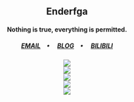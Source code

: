 <h2 align="center"> Enderfga </h2>

<h4 align="center">Nothing is true, everything is permitted. </h4>

<h5 align="center">
  <a href="mailto:qq2639135175@gmail.com">EMAIL</a>&emsp;•&emsp;
  <a href="https://enderfga.cn/">BLOG</a>&emsp;•&emsp;
  <a href="https://space.bilibili.com/11866023">BILIBILI</a>
</h5>

<div align="center">
    <img src="https://metrics.lecoq.io/Enderfga?template=classic&config.timezone=Asia%2FShanghai">
</div>


<div align="center">
    <img src="https://github-readme-stats.vercel.app/api/top-langs/?username=Enderfga&layout=compact">
</div>
<div align="center">
    <img src="https://github-profile-trophy.vercel.app/?username=Enderfga&row=2&column=3">
</div>
<div align="center">
    <img src="https://github-readme-stats.vercel.app/api?username=Enderfga">
</div>
<div align="center">
    <img src="https://activity-graph.herokuapp.com/graph?username=Enderfga&theme=minimal">
</div>
